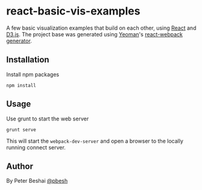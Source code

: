 # react-basic-vis-examples
A few basic visualization examples that build on each other,
using [React](https://facebook.github.io/react/) and
[D3.js](http://d3js.org/). The project base
was generated using [Yeoman](http://yeoman.io/)'s [react-webpack generator](https://github.com/newtriks/generator-react-webpack).


## Installation

Install npm packages

```npm install```


## Usage

Use grunt to start the web server

```grunt serve```

This will start the `webpack-dev-server` and open a browser to the locally running connect server.


## Author

By Peter Beshai [@pbesh](http://twitter.com/pbesh)
